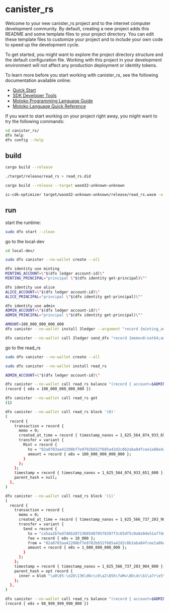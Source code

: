 # canister_rs

Welcome to your new canister_rs project and to the internet computer development community. By default, creating a new project adds this README and some template files to your project directory. You can edit these template files to customize your project and to include your own code to speed up the development cycle.

To get started, you might want to explore the project directory structure and the default configuration file. Working with this project in your development environment will not affect any production deployment or identity tokens.

To learn more before you start working with canister_rs, see the following documentation available online:

- [Quick Start](https://sdk.dfinity.org/docs/quickstart/quickstart-intro.html)
- [SDK Developer Tools](https://sdk.dfinity.org/docs/developers-guide/sdk-guide.html)
- [Motoko Programming Language Guide](https://sdk.dfinity.org/docs/language-guide/motoko.html)
- [Motoko Language Quick Reference](https://sdk.dfinity.org/docs/language-guide/language-manual.html)

If you want to start working on your project right away, you might want to try the following commands:

```bash
cd canister_rs/
dfx help
dfx config --help
```


## build
```sh
cargo build --release

./target/release/read_rs > read_rs.did

cargo build --release --target wasm32-unknown-unknown

ic-cdk-optimizer target/wasm32-unknown-unknown/release/read_rs.wasm -o ./read_rs_opt.wasm

```

## run

start the runtime:
```sh
sudo dfx start --clean

```

go to the local-dev
```sh
cd local-dev/

sudo dfx canister --no-wallet create --all

dfx identity use minting
MINTING_ACCOUNT=\"$(dfx ledger account-id)\"
MINTING_PRINCIPAL="principal \"$(dfx identity get-principal)\""

dfx identity use alice
ALICE_ACCOUNT=\"$(dfx ledger account-id)\"
ALICE_PRINCIPAL="principal \"$(dfx identity get-principal)\""

dfx identity use admin
ADMIN_ACCOUNT=\"$(dfx ledger account-id)\"
ADMIN_PRINCIPAL="principal \"$(dfx identity get-principal)\""

AMOUNT=100_000_000_000_000
dfx canister --no-wallet install 3ledger --argument "record {minting_account=$MINTING_ACCOUNT; initial_values=vec {record{$ADMIN_ACCOUNT;record{e8s=$AMOUNT:nat64;}}}; max_message_size_bytes=null;transaction_window=opt record {secs=300:nat64;nanos=0:nat32};archive_options=null;send_whitelist=vec{};}"

dfx canister --no-wallet call 3ledger send_dfx "record {memo=0:nat64;amount=record{e8s=1000000000000:nat64};fee=record{e8s=10000:nat64};from_subaccount=null;to=$ALICE_ACCOUNT;created_at_time=null}"
```

go to the read_rs
```sh
sudo dfx canister --no-wallet create --all

sudo dfx canister --no-wallet install read_rs 

ADMIN_ACCOUNT=\"$(dfx ledger account-id)\"

dfx canister --no-wallet call read_rs balance "(record { account=$ADMIN_ACCOUNT})"
(record { e8s = 100_000_000_000_000 })

dfx canister --no-wallet call read_rs get
(1)

dfx canister --no-wallet call read_rs block '(0)'
(
  record {
    transaction = record {
      memo = 0;
      created_at_time = record { timestamp_nanos = 1_625_564_074_933_651_000 };
      transfer = variant {
        Mint = record {
          to = "02a0703aa42200bf7e9702b652f685a42d2c0b2aba84fcee1a86e4a56ca4ef10";
          amount = record { e8s = 100_000_000_000_000 };
        }
      };
    };
    timestamp = record { timestamp_nanos = 1_625_564_074_933_651_000 };
    parent_hash = null;
  },
)

dfx canister --no-wallet call read_rs block '(1)'
(
  record {
    transaction = record {
      memo = 0;
      created_at_time = record { timestamp_nanos = 1_625_566_737_203_904_000 };
      transfer = variant {
        Send = record {
          to = "ca5aa2bfed7d6b28723605d870578397f3c65df5c0a8a9de51af7dd5e6c22638";
          fee = record { e8s = 10_000 };
          from = "02a0703aa42200bf7e9702b652f685a42d2c0b2aba84fcee1a86e4a56ca4ef10";
          amount = record { e8s = 1_000_000_000_000 };
        }
      };
    };
    timestamp = record { timestamp_nanos = 1_625_566_737_203_904_000 };
    parent_hash = opt record {
      inner = blob "\a0\05-\e2D\13K\d6>\c8\a2\85h\faM=\8b\dc\b1\a7r\e5\d5\d7U\9f\c0\c2\1f\df\f9^";
    };
  },
)

dfx canister --no-wallet call read_rs balance "(record { account=$ADMIN_ACCOUNT})"
(record { e8s = 98_999_999_990_000 })

```